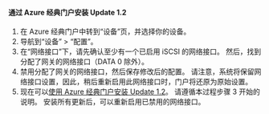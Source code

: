 <!--author=SharS last changed: 03/17/2016-->

#### <a name="to-install-update-12-from-the-azure-classic-portal"></a>通过 Azure 经典门户安装 Update 1.2
1. 在 Azure 经典门户中转到“设备”页，并选择你的设备。
2. 导航到“设备” > “配置”。
3. 在“网络接口”下，请先确认至少有一个已启用 iSCSI 的网络接口。 然后，找到分配了网关的网络接口（DATA 0 除外）。
4. 禁用分配了网关的网络接口，然后保存修改后的配置。 请注意，系统将保留网络接口设置，因此，稍后重新启用此网络接口时，门户将还原为原始设置。
5. 现在可以[使用 Azure 经典门户安装 Update 1.2](#install-update-12-via-the-azure-classic-portal)。 请遵循本过程步骤 3 开始的说明。 安装所有更新后，可以重新启用已禁用的网络接口。



<!--HONumber=Nov16_HO3-->


